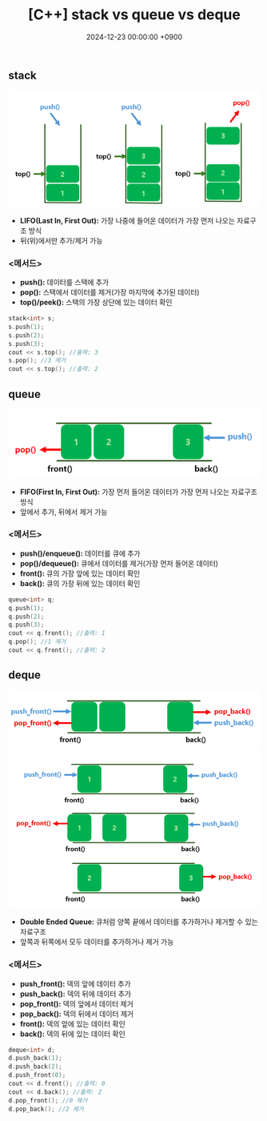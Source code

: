 ﻿---
classes: wide
toc: true
toc_label: "My Table of Contents"
#toc_icon: "cog"
layout: single
title: "[C++] stack vs queue vs deque"
date: "2024-12-23 00:00:00 +0900"
last_modified_at: "2024-12-23 00:00:00 +0900"
categories:
  - C++
tags:
  - c++
author_profile: true
sidebar:
    nav: docs
---

## stack
![problem_ex](/assets/img/stack.png)
- **LIFO(Last In, First Out):** 가장 나중에 들어온 데이터가 가장 먼저 나오는 자료구조 방식
- 뒤(위)에서만 추가/제거 가능

### <메서드>
- **push():** 데이터를 스택에 추가
- **pop():** 스택에서 데이터를 제거(가장 마지막에 추가된 데이터)
- **top()/peek():** 스택의 가장 상단에 있는 데이터 확인

```c++
stack<int> s;
s.push(1);
s.push(2);
s.push(3);
cout << s.top(); //출력: 3
s.pop(); //3 제거
cout << s.top(); //출력: 2
```

## queue
![problem_ex](/assets/img/queue.png)
- **FIFO(First In, First Out):** 가장 먼저 들어온 데이터가 가장 먼저 나오는 자료구조 방식
- 앞에서 추가, 뒤에서 제거 가능

### <메서드>
- **push()/enqueue():** 데이터를 큐에 추가
- **pop()/dequeue():** 큐에서 데이터를 제거(가장 먼저 들어온 데이터)
- **front():** 큐의 가장 앞에 있는 데이터 확인
- **back():** 큐의 가장 뒤에 있는 데이터 확인

```c++
queue<int> q;
q.push(1);
q.push(2);
q.push(3);
cout << q.front(); //출력: 1
q.pop(); //1 제거
cout << q.front(); //출력: 2
```

## deque
![problem_ex](/assets/img/deque.png)
![problem_ex](/assets/img/deque_ex.png)
- **Double Ended Queue:** 큐처럼 양쪽 끝에서 데이터를 추가하거나 제거할 수 있는 자료구조
- 앞쪽과 뒤쪽에서 모두 데이터를 추가하거나 제거 가능

### <메서드>
- **push_front():** 덱의 앞에 데이터 추가
- **push_back():** 덱의 뒤에 데이터 추가
- **pop_front():** 덱의 앞에서 데이터 제거
- **pop_back():** 덱의 뒤에서 데이터 제거
- **front():** 덱의 앞에 있는 데이터 확인
- **back():** 덱의 뒤에 있는 데이터 확인

```c++
deque<int> d;
d.push_back(1);
d.push_back(2);
d.push_front(0);
cout << d.front(); //출력: 0
cout << d.back(); //출력: 2
d.pop_front(); //0 제거
d.pop_back(); //2 제거
```